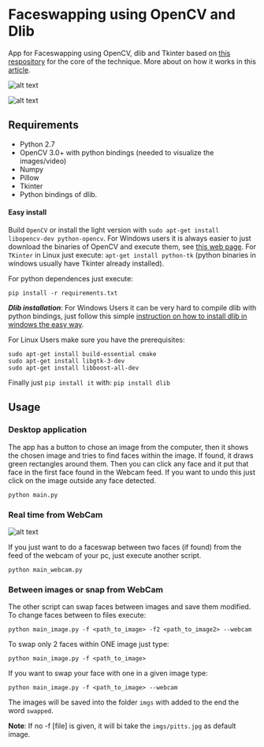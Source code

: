 # Faceswapping using OpenCV and Dlib

App for Faceswapping using OpenCV, dlib and Tkinter
based on [this respository](https://github.com/spmallick/learnopencv/tree/master/FaceSwap) for the core of the technique. More about on how it works in this [article](http://www.learnopencv.com/face-swap-using-opencv-c-python/).


![alt text][s1]


![alt text][s2]


## Requirements
* Python 2.7
* OpenCV 3.0+ with python bindings (needed to visualize the images/video)
* Numpy
* Pillow
* Tkinter
* Python bindings of dlib.

#### Easy install
Build `OpenCV` or install the light version with `sudo apt-get install libopencv-dev python-opencv`. For Windows users it is always easier to just download the binaries of OpenCV and execute them, see [this web page](http://docs.opencv.org/trunk/d5/de5/tutorial_py_setup_in_windows.html). For `TKinter` in Linux just execute: `apt-get install python-tk` (python binaries in windows usually have Tkinter already installed).

For python dependences just execute:

```
pip install -r requirements.txt
```

***Dlib installation***: For Windows Users it can be very hard to compile dlib with python bindings, just follow this simple [instruction on how to install dlib in windows the easy way](https://github.com/charlielito/install-dlib-python-windows).

For Linux Users make sure you have the prerequisites:
```
sudo apt-get install build-essential cmake
sudo apt-get install libgtk-3-dev
sudo apt-get install libboost-all-dev
```
Finally just `pip install it` with: `pip install dlib`

## Usage

### Desktop application

The app has a button to chose an image from the computer, then it shows the chosen image and tries to find faces within the image. If found, it draws green rectangles around them. Then you can click any face and it put that face in the first face found in the Webcam feed. If you want to undo this just click on the image outside any face detected.

```
python main.py
```

### Real time from WebCam

![alt text][s3]

If you just want to do a faceswap between two faces (if found) from the feed of the webcam of your pc, just execute another script.

```
python main_webcam.py
```


### Between images or snap from WebCam

The other script can swap faces between images and save them modified. To change faces between to files execute:

```
python main_image.py -f <path_to_image> -f2 <path_to_image2> --webcam
```

To swap only 2 faces within ONE image just type:

```
python main_image.py -f <path_to_image>
```

If you want to swap your face with one in a given image type:

```
python main_image.py -f <path_to_image> --webcam
```

The images will be saved into the folder `imgs` with added to the end the word `swapped`.

**Note**: If no -f [file] is given, it will bi take the `imgs/pitts.jpg` as default image.


[s1]: https://raw.githubusercontent.com/charlielito/mydata/master/faceswap.gif "S"
[s2]:  https://raw.githubusercontent.com/charlielito/face-swap-opencv-dlib/master/imgs/action/faceswappitts.gif "S"
[s3]:  https://raw.githubusercontent.com/charlielito/face-swap-opencv-dlib/master/imgs/action/faceswapreal.gif "S"
